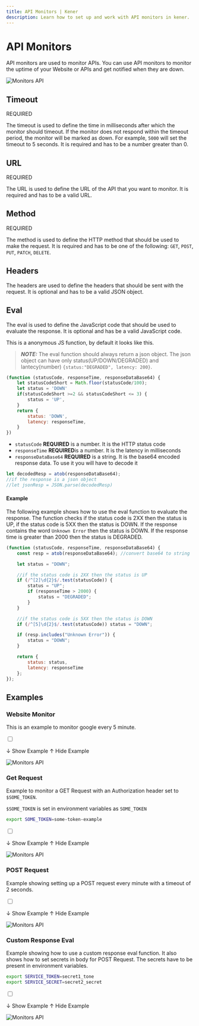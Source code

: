 ```yaml
---
title: API Monitors | Kener
description: Learn how to set up and work with API monitors in kener.
---
```


# API Monitors

API monitors are used to monitor APIs. You can use API monitors to monitor the uptime of your Website or APIs and get notified when they are down.

<div class="border rounded-md">

![Monitors API](/m_api.png)

</div>

## Timeout

<span class="text-red-500 text-xs font-semibold">
	REQUIRED
</span>

The timeout is used to define the time in milliseconds after which the monitor should timeout. If the monitor does not respond within the timeout period, the monitor will be marked as down. For example, `5000` will set the timeout to 5 seconds. It is required and has to be a number greater than 0.

## URL

<span class="text-red-500 text-xs font-semibold">
	REQUIRED
</span>

The URL is used to define the URL of the API that you want to monitor. It is required and has to be a valid URL.

## Method

<span class="text-red-500 text-xs font-semibold">
	REQUIRED
</span>

The method is used to define the HTTP method that should be used to make the request. It is required and has to be one of the following: `GET`, `POST`, `PUT`, `PATCH`, `DELETE`.

## Headers

The headers are used to define the headers that should be sent with the request. It is optional and has to be a valid JSON object.

## Eval

The eval is used to define the JavaScript code that should be used to evaluate the response. It is optional and has be a valid JavaScript code.

This is a anonymous JS function, by default it looks like this.

> **_NOTE:_** The eval function should always return a json object. The json object can have only status(UP/DOWN/DEGRADED) and lantecy(number)
> `{status:"DEGRADED", latency: 200}`.

```javascript
(function (statusCode, responseTime, responseDataBase64) {
	let statusCodeShort = Math.floor(statusCode/100);
	let status = 'DOWN'
    if(statusCodeShort >=2 && statusCodeShort <= 3) {
        status = 'UP',
    }
	return {
		status: 'DOWN',
		latency: responseTime,
	}
})
```

-   `statusCode` **REQUIRED** is a number. It is the HTTP status code
-   `responseTime` **REQUIRED**is a number. It is the latency in milliseconds
-   `responseDataBase64` **REQUIRED** is a string. It is the base64 encoded response data. To use it you will have to decode it

```js
let decodedResp = atob(responseDataBase64);
//if the response is a json object
//let jsonResp = JSON.parse(decodedResp)
```

#### Example

The following example shows how to use the eval function to evaluate the response. The function checks if the status code is 2XX then the status is UP, if the status code is 5XX then the status is DOWN. If the response contains the word `Unknown Error` then the status is DOWN. If the response time is greater than 2000 then the status is DEGRADED.

```javascript
(function (statusCode, responseTime, responseDataBase64) {
	const resp = atob(responseDataBase64); //convert base64 to string

	let status = "DOWN";

	//if the status code is 2XX then the status is UP
	if (/^[2]\d{2}$/.test(statusCode)) {
		status = "UP";
		if (responseTime > 2000) {
			status = "DEGRADED";
		}
	}

	//if the status code is 5XX then the status is DOWN
	if (/^[5]\d{2}$/.test(statusCode)) status = "DOWN";

	if (resp.includes("Unknown Error")) {
		status = "DOWN";
	}

	return {
		status: status,
		latency: responseTime
	};
});
```

## Examples

### Website Monitor

This is an example to monitor google every 5 minute.

<label for="websiteMonitor" class="accm">

<input type="checkbox" class="absolute opacity-0" id="websiteMonitor" />

<p class="font-medium p-1 accmt rounded-md showaccm">
	<span>↓ Show Example</span>
	<span>↑ Hide Example</span>
</p>

<div class="border rounded-md">

![Monitors API](/m_ex_website.png)

</div>

</label>

### Get Request

Example to monitor a GET Request with an Authorization header set to `$SOME_TOKEN`.

`$SOME_TOKEN` is set in environment variables as `SOME_TOKEN`

```bash
export SOME_TOKEN=some-token-example
```

<label for="exp2" class="accm">

<input type="checkbox" class="absolute opacity-0" id="exp2" />

<p class=" font-medium p-1 accmt rounded-md showaccm">
	<span>↓ Show Example</span>
	<span>↑ Hide Example</span>
</p>

<div class="border rounded-md p-1">

![Monitors API](/m_ex_2.png)

</div>

</label>

### POST Request

Example showing setting up a POST request every minute with a timeout of 2 seconds.

<label for="exp3" class="accm">

<input type="checkbox" class="absolute opacity-0" id="exp3" />

<p class=" font-medium p-1 accmt rounded-md showaccm">
	<span>↓ Show Example</span>
	<span>↑ Hide Example</span>
</p>

<div class="border rounded-md p-1">

![Monitors API](/m_ex_3.png)

</div>

</label>

### Custom Response Eval

Example showing how to use a custom response eval function. It also shows how to set secrets in body for POST Request.
The secrets have to be present in environment variables.

```bash
export SERVICE_TOKEN=secret1_tone
export SERVICE_SECRET=secret2_secret
```

<label for="exp4" class="accm">

<input type="checkbox" class="absolute opacity-0" id="exp4" />

<p class=" font-medium p-1 accmt rounded-md showaccm">
	<span>↓ Show Example</span>
	<span>↑ Hide Example</span>
</p>

<div class="border rounded-md p-1">

![Monitors API](/m_ex_4.png)

</div>

</label>
